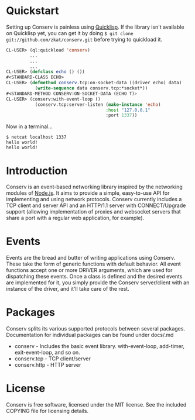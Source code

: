 # Quickstart

Setting up Conserv is painless using [Quicklisp](http://quicklisp.org). If the library isn't
available on Quicklisp yet, you can get it by doing
`$ git clone git://github.com/zkat/conserv.git` before trying to quickload it.

```lisp
CL-USER> (ql:quickload 'conserv)
         ...
         ...
         ...
CL-USER> (defclass echo () ())
#<STANDARD-CLASS ECHO>
CL-USER> (defmethod conserv.tcp:on-socket-data ((driver echo) data)
           (write-sequence data conserv.tcp:*socket*))
#<STANDARD-METHOD CONSERV:ON-SOCKET-DATA (ECHO T)>
CL-USER> (conserv:with-event-loop ()
           (conserv.tcp:server-listen (make-instance 'echo)
                                      :host "127.0.0.1"
                                      :port 1337))
```

Now in a terminal...

    $ netcat localhost 1337
    hello world!
    hello world!

# Introduction

Conserv is an event-based networking library inspired by the networking modules of
[Node.js](http://nodejs.org). It aims to provide a simple, easy-to-use API for implementing and
using network protocols. Conserv currently includes a TCP client and server API and an HTTP/1.1
server with CONNECT/Upgrade support (allowing implementation of proxies and websocket servers that
share a port with a regular web application, for example).

# Events

Events are the bread and butter of writing applications using Conserv. These take the form of
generic functions with default behavior. All event functions accept one or more DRIVER arguments,
which are used for dispatching these events. Once a class is defined and the desired events are
implemented for it, you simply provide the Conserv server/client with an instance of the driver, and
it'll take care of the rest.

# Packages

Conserv splits its various supported protocols between several packages. Documentation for
individual packages can be found under docs/<package-name>.md

  * conserv - Includes the basic event library. with-event-loop, add-timer, exit-event-loop, and so on.
  * conserv.tcp - TCP client/server
  * conserv.http - HTTP server

# License

Conserv is free software, licensed under the MIT license. See the included COPYING file for
licensing details.
